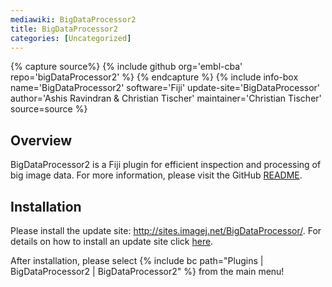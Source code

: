 ```yaml
---
mediawiki: BigDataProcessor2
title: BigDataProcessor2
categories: [Uncategorized]
---
```



{% capture source%}
{% include github org='embl-cba' repo='bigDataProcessor2' %}
{% endcapture %}
{% include info-box name='BigDataProcessor2' software='Fiji' update-site='BigDataProcessor' author='Ashis Ravindran & Christian Tischer' maintainer='Christian Tischer' source=source %}

## Overview

BigDataProcessor2 is a Fiji plugin for efficient inspection and processing of big image data. For more information, please visit the GitHub [README](https://github.com/embl-cba/bigDataProcessor2#bigdataprocessor2).

## Installation

Please install the update site: http://sites.imagej.net/BigDataProcessor/. For details on how to install an update site click [here](/update-sites/following).

After installation, please select {% include bc path="Plugins | BigDataProcessor2 | BigDataProcessor2" %} from the main menu!

